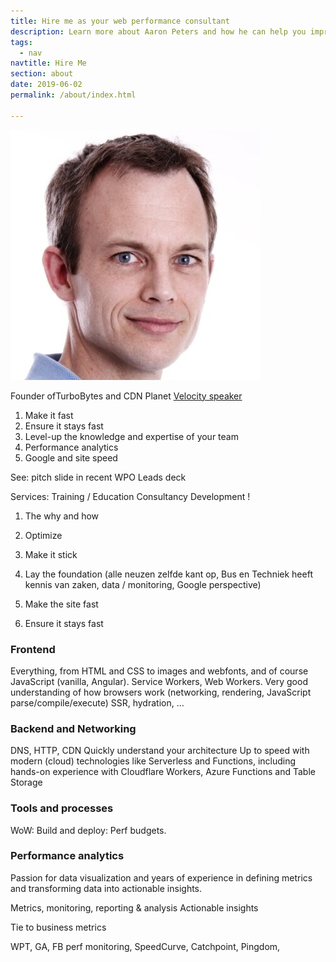 ```yaml
---
title: Hire me as your web performance consultant
description: Learn more about Aaron Peters and how he can help you improve the speed and performance of your website.
tags:
  - nav
navtitle: Hire Me
section: about
date: 2019-06-02
permalink: /about/index.html

---
```


<img src="/static/img/aaron-peters-profile-400x400.jpg">

Founder ofTurboBytes and CDN Planet
[Velocity speaker](https://)

1. Make it fast
2. Ensure it stays fast
3. Level-up the knowledge and expertise of your team
4. Performance analytics
5. Google and site speed

See: pitch slide in recent WPO Leads deck 


Services:
Training / Education
Consultancy
Development !


1. The why and how
2. Optimize
3. Make it stick

1. Lay the foundation (alle neuzen zelfde kant op, Bus en Techniek heeft kennis van zaken, data / monitoring, Google perspective)
2. Make the site fast
3. Ensure it stays fast


### Frontend

Everything, from HTML and CSS to images and webfonts, and of course JavaScript (vanilla, Angular).
Service Workers, Web Workers.
Very good understanding of how browsers work (networking, rendering, JavaScript parse/compile/execute)
SSR, hydration, ...

### Backend and Networking

DNS, HTTP, CDN
Quickly understand your architecture
Up to speed with modern (cloud) technologies like Serverless and Functions, including hands-on experience with Cloudflare Workers, Azure Functions and Table Storage

### Tools and processes

WoW:
Build and deploy: 
Perf budgets.

### Performance analytics

Passion for data visualization and years of experience in defining metrics and transforming data into actionable insights.

Metrics, monitoring, reporting & analysis
Actionable insights

Tie to business metrics

WPT, GA, FB perf monitoring, SpeedCurve, Catchpoint, Pingdom, 
